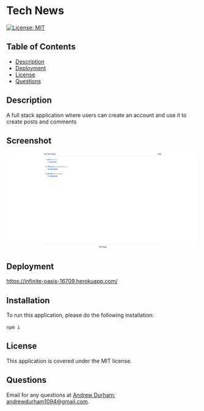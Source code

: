 # Tech News
[![License: MIT](https://img.shields.io/badge/license-MIT-yellow)](https://opensource.org/licenses/MIT)
## Table of Contents

* [Description](#description)
* [Deployment](#deployment)
* [License](#license)
* [Questions](#questions)
## Description
A full stack application where users can create an account and use it to create posts and comments
## Screenshot
![pic of application](Screenshot.png)


## Deployment
https://infinite-oasis-16709.herokuapp.com/

## Installation

To run this application, please do the following installation:

`
npm i
`

## License

This application is covered under the MIT license.
## Questions

Email for any questions at [Andrew Durham: andrewdurham1094@gmail.com](mailto:andrewdurham1094@gmail.com).